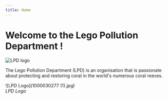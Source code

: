```yaml
---
title: Home
---
```


# Welcome to the Lego Pollution Department !

![LPD logo](https://th.bing.com/th/id/OIP.Lo_yo3w0xTm-atwZZI1FXwHaFj?rs=1&pid=ImgDetMain)

The Lego Pollution Department (LPD) is an organisation that is passionate about protecting and restoring coral in the world's numerous coral reeves. 

![LPD Logo](1000030277 (1).jpg) \
*LPD Logo*
